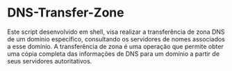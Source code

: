 # DNS-Transfer-Zone

Este script desenvolvido em shell, visa realizar a transferência de zona DNS de um domínio específico, consultando os servidores de nomes associados a esse domínio. A transferência de zona é uma operação que permite obter uma cópia completa das informações de DNS para um domínio a partir de seus servidores autoritativos.
